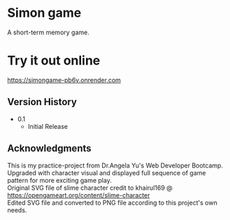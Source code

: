 # Simon game
A short-term memory game.

# Try it out online  
https://simongame-pb6v.onrender.com

## Version History
* 0.1
    * Initial Release

## Acknowledgments

This is my practice-project from Dr.Angela Yu's Web Developer Bootcamp.  
Upgraded with character visual and displayed full sequence of game pattern for more exciting game play.  
Original SVG file of slime character credit to khairul169 @ https://opengameart.org/content/slime-character  
Edited SVG file and converted to PNG file according to this project's own needs.
